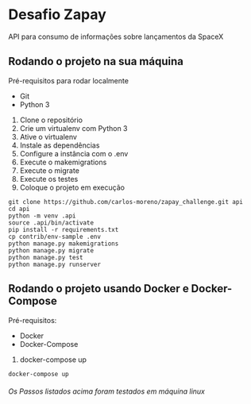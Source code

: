 # Desafio Zapay

API para consumo de informações sobre lançamentos da SpaceX

## Rodando o projeto na sua máquina

Pré-requisitos para rodar localmente

 - Git
 - Python 3
 
1. Clone o repositório
2. Crie um virtualenv com Python 3
3. Ative o virtualenv
4. Instale as dependências
5. Configure a instância com o .env
6. Execute o makemigrations
7. Execute o migrate
8. Execute os testes
9. Coloque o projeto em execução

```console
git clone https://github.com/carlos-moreno/zapay_challenge.git api
cd api
python -m venv .api
source .api/bin/activate
pip install -r requirements.txt
cp contrib/env-sample .env
python manage.py makemigrations
python manage.py migrate
python manage.py test
python manage.py runserver
```

## Rodando o projeto usando Docker e Docker-Compose

Pré-requisitos:

 - Docker
 - Docker-Compose
 
1. docker-compose up

```console
docker-compose up
```

###### Os Passos listados acima foram testados em máquina linux

